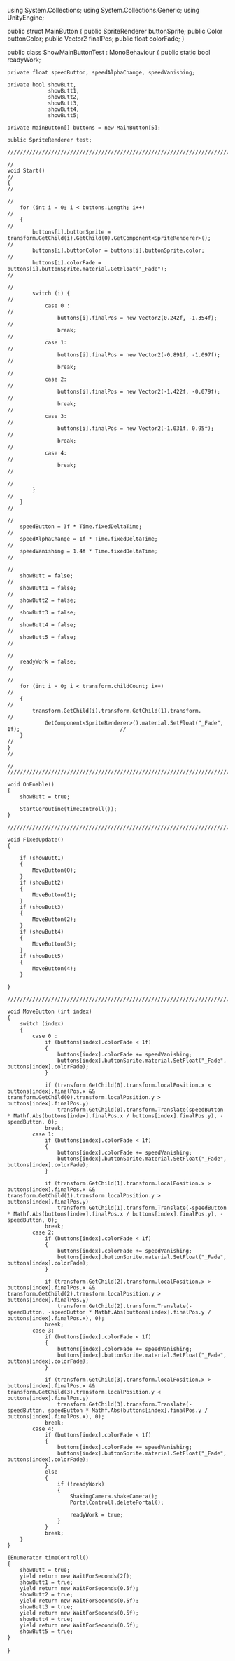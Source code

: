 using System.Collections;
using System.Collections.Generic;
using UnityEngine;

public struct MainButton
{
    public SpriteRenderer buttonSprite;
    public Color buttonColor;
    public Vector2 finalPos;
    public float colorFade;
}

public class ShowMainButtonTest : MonoBehaviour
{
    public static bool readyWork;

    private float speedButton, speedAlphaChange, speedVanishing;

    private bool showButt,
                 showButt1,
                 showButt2,
                 showButt3,
                 showButt4,
                 showButt5;

    private MainButton[] buttons = new MainButton[5];

    public SpriteRenderer test;

    ////////////////////////////////////////////////////////////////////////////////////////////////////////////
                                                                                                              //
    void Start()                                                                                              // 
    {                                                                                                         //
                                                                                                              //
        for (int i = 0; i < buttons.Length; i++)                                                              //
        {                                                                                                     //
            buttons[i].buttonSprite = transform.GetChild(i).GetChild(0).GetComponent<SpriteRenderer>();       //
            buttons[i].buttonColor = buttons[i].buttonSprite.color;                                           //
            buttons[i].colorFade = buttons[i].buttonSprite.material.GetFloat("_Fade");                        //
                                                                                                              //
            switch (i) {                                                                                      //
                case 0 :                                                                                      //
                    buttons[i].finalPos = new Vector2(0.242f, -1.354f);                                       //
                    break;                                                                                    //
                case 1:                                                                                       //
                    buttons[i].finalPos = new Vector2(-0.891f, -1.097f);                                      //
                    break;                                                                                    //
                case 2:                                                                                       //
                    buttons[i].finalPos = new Vector2(-1.422f, -0.079f);                                      //
                    break;                                                                                    //
                case 3:                                                                                       //
                    buttons[i].finalPos = new Vector2(-1.031f, 0.95f);                                        //
                    break;                                                                                    //
                case 4:                                                                                       //
                    break;                                                                                    //
                                                                                                              //
            }                                                                                                 //
        }                                                                                                     //
                                                                                                              // 
        speedButton = 3f * Time.fixedDeltaTime;                                                               // 
        speedAlphaChange = 1f * Time.fixedDeltaTime;                                                          //
        speedVanishing = 1.4f * Time.fixedDeltaTime;                                                          //     
                                                                                                              // 
        showButt = false;                                                                                     //     
        showButt1 = false;                                                                                    //
        showButt2 = false;                                                                                    //
        showButt3 = false;                                                                                    //     
        showButt4 = false;                                                                                    //
        showButt5 = false;                                                                                    //
                                                                                                              //
        readyWork = false;                                                                                    //
                                                                                                              //
        for (int i = 0; i < transform.childCount; i++)                                                        //
        {                                                                                                     //
            transform.GetChild(i).transform.GetChild(1).transform.                                            //     
                GetComponent<SpriteRenderer>().material.SetFloat("_Fade", 1f);                                //
        }                                                                                                     // 
    }                                                                                                         //     
                                                                                                              // 
    ////////////////////////////////////////////////////////////////////////////////////////////////////////////
   
    void OnEnable()                                                                                         
    {                                                                                                         
        showButt = true;                                                                                      
                                                                                                               
        StartCoroutine(timeControll());                                                                        
    }                                                                                                          

    ////////////////////////////////////////////////////////////////////////////////////////////////////////////

    void FixedUpdate()
    {

        if (showButt1)
        {
            MoveButton(0);
        }
        if (showButt2)
        {
            MoveButton(1);
        }
        if (showButt3)
        {
            MoveButton(2);
        }
        if (showButt4)
        {
            MoveButton(3);
        }
        if (showButt5)
        {
            MoveButton(4);
        }

    }

    ////////////////////////////////////////////////////////////////////////////////////////////////////////////
    
    void MoveButton (int index)
    {
        switch (index)
        {
            case 0 :
                if (buttons[index].colorFade < 1f)
                {
                    buttons[index].colorFade += speedVanishing;
                    buttons[index].buttonSprite.material.SetFloat("_Fade", buttons[index].colorFade);
                }

                if (transform.GetChild(0).transform.localPosition.x < buttons[index].finalPos.x && transform.GetChild(0).transform.localPosition.y > buttons[index].finalPos.y)
                    transform.GetChild(0).transform.Translate(speedButton * Mathf.Abs(buttons[index].finalPos.x / buttons[index].finalPos.y), -speedButton, 0);
                break;
            case 1:
                if (buttons[index].colorFade < 1f)
                {
                    buttons[index].colorFade += speedVanishing;
                    buttons[index].buttonSprite.material.SetFloat("_Fade", buttons[index].colorFade);
                }

                if (transform.GetChild(1).transform.localPosition.x > buttons[index].finalPos.x && transform.GetChild(1).transform.localPosition.y > buttons[index].finalPos.y)
                    transform.GetChild(1).transform.Translate(-speedButton * Mathf.Abs(buttons[index].finalPos.x / buttons[index].finalPos.y), -speedButton, 0);
                break;
            case 2:
                if (buttons[index].colorFade < 1f)
                {
                    buttons[index].colorFade += speedVanishing;
                    buttons[index].buttonSprite.material.SetFloat("_Fade", buttons[index].colorFade);
                }

                if (transform.GetChild(2).transform.localPosition.x > buttons[index].finalPos.x && transform.GetChild(2).transform.localPosition.y > buttons[index].finalPos.y)
                    transform.GetChild(2).transform.Translate(-speedButton, -speedButton * Mathf.Abs(buttons[index].finalPos.y / buttons[index].finalPos.x), 0);
                break;
            case 3:
                if (buttons[index].colorFade < 1f)
                {
                    buttons[index].colorFade += speedVanishing;
                    buttons[index].buttonSprite.material.SetFloat("_Fade", buttons[index].colorFade);
                }

                if (transform.GetChild(3).transform.localPosition.x > buttons[index].finalPos.x && transform.GetChild(3).transform.localPosition.y < buttons[index].finalPos.y)
                    transform.GetChild(3).transform.Translate(-speedButton, speedButton * Mathf.Abs(buttons[index].finalPos.y / buttons[index].finalPos.x), 0);
                break;
            case 4:
                if (buttons[index].colorFade < 1f)
                {
                    buttons[index].colorFade += speedVanishing;
                    buttons[index].buttonSprite.material.SetFloat("_Fade", buttons[index].colorFade);
                }
                else
                {
                    if (!readyWork)
                    {
                        ShakingCamera.shakeCamera();
                        PortalControll.deletePortal();

                        readyWork = true;
                    }
                }
                break;
        }
    }

    IEnumerator timeControll()
    {
        showButt = true;
        yield return new WaitForSeconds(2f);
        showButt1 = true;
        yield return new WaitForSeconds(0.5f);
        showButt2 = true;
        yield return new WaitForSeconds(0.5f);
        showButt3 = true;
        yield return new WaitForSeconds(0.5f);
        showButt4 = true;
        yield return new WaitForSeconds(0.5f);
        showButt5 = true;
    }

}
